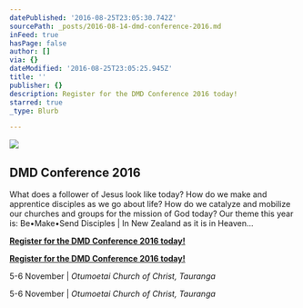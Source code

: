 ```yaml
---
datePublished: '2016-08-25T23:05:30.742Z'
sourcePath: _posts/2016-08-14-dmd-conference-2016.md
inFeed: true
hasPage: false
author: []
via: {}
dateModified: '2016-08-25T23:05:25.945Z'
title: ''
publisher: {}
description: Register for the DMD Conference 2016 today!
starred: true
_type: Blurb

---
```

![](https://the-grid-user-content.s3-us-west-2.amazonaws.com/2355ce3b-c4ee-40ae-b847-b539a4a61395.png)

<article style=""><h1>DMD Conference 2016</h1><p>What does a follower of Jesus look like today? How do we make and apprentice disciples as we go about life? How do we catalyze and mobilize our churches and groups for the mission of God today? Our theme this year is: Be•Make•Send Disciples | In New Zealand as it is in Heaven...</p></article>

**[Register for the DMD Conference 2016 today!][0]**

**[Register for the DMD Conference 2016 today!][0]**

5-6 November | _Otumoetai Church of Christ, Tauranga_

5-6 November | _Otumoetai Church of Christ, Tauranga_

[0]: http://dmdconference2016.eventbrite.co.nz/